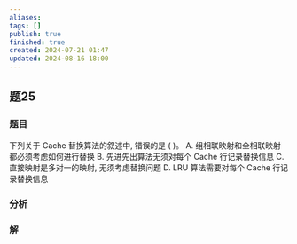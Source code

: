 ```yaml
---
aliases: 
tags: []
publish: true
finished: true
created: 2024-07-21 01:47
updated: 2024-08-16 18:00
---
```


## 题25
### 题目
下列关于 Cache 替换算法的叙述中, 错误的是 ( )。
A. 组相联映射和全相联映射都必须考虑如何进行替换
B. 先进先出算法无须对每个 Cache 行记录替换信息
C. 直接映射是多对一的映射, 无须考虑替换问题
D. LRU 算法需要对每个 Cache 行记录替换信息
### 分析

### 解